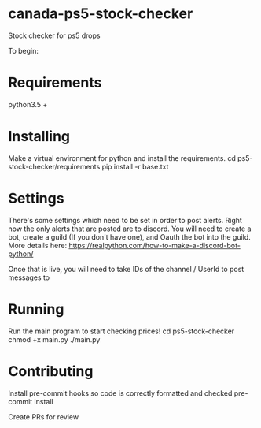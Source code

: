 # canada-ps5-stock-checker
Stock checker for ps5 drops

To begin:

# Requirements
python3.5 +

# Installing
Make a virtual environment for python and install the requirements.
cd ps5-stock-checker/requirements
pip install -r base.txt

# Settings
There's some settings which need to be set in order to post alerts.
Right now the only alerts that are posted are to discord.
You will need to create a bot, create a guild (If you don't have one),
and Oauth the bot into the guild.
More details here: https://realpython.com/how-to-make-a-discord-bot-python/

Once that is live, you will need to take IDs of the channel / UserId to
post messages to


# Running
Run the main program to start checking prices!
cd ps5-stock-checker
chmod +x main.py
./main.py

# Contributing
Install pre-commit hooks so code is correctly formatted and checked
pre-commit install

Create PRs for review
